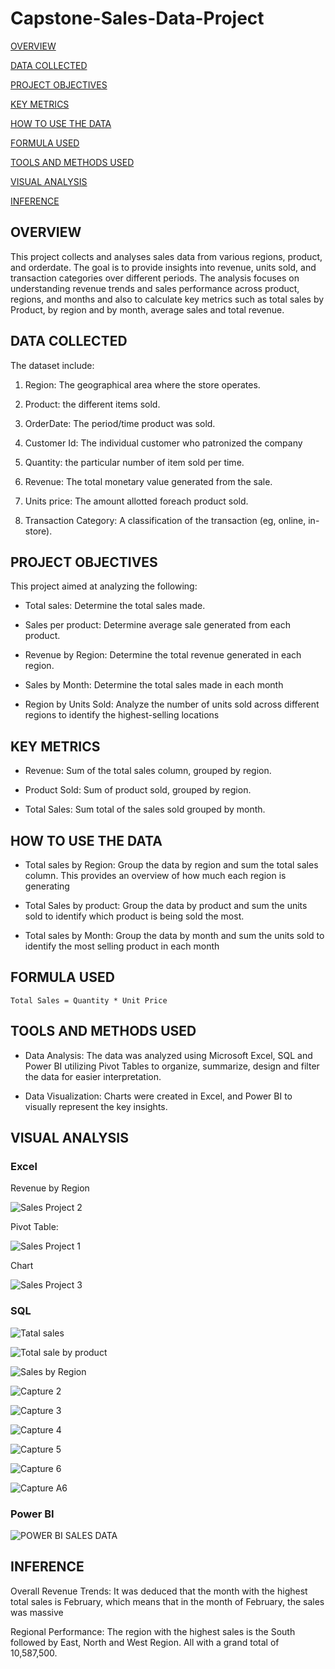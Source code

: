 # Capstone-Sales-Data-Project

[OVERVIEW](#overview)

[DATA COLLECTED](#data-collected)

[PROJECT OBJECTIVES](#project-objective)

[KEY METRICS](#key-metrics)

[HOW TO USE THE DATA](#how-to-use-the-data)

[FORMULA USED](#formula-used)

[TOOLS AND METHODS USED](#tools-and-methods-used)

[VISUAL ANALYSIS](#visual-analysis)

[INFERENCE](#inference)


## OVERVIEW

This project collects and analyses sales data from various regions, product, and orderdate. The goal is to provide insights into revenue, units sold, and transaction categories over different periods. The analysis focuses on understanding revenue trends and sales performance across product, regions, and months and also to calculate key metrics such as total sales by Product, by region and by month, average sales and total revenue.

## DATA COLLECTED

The dataset include:

1. Region: The geographical area where the store operates.

2. Product: the different items sold.

3. OrderDate: The period/time product was sold.

4. Customer Id: The individual customer who patronized the company

5. Quantity: the particular number of item sold per time.

6. Revenue: The total monetary value generated from the sale.

7.  Units price: The amount allotted foreach product sold.

8. Transaction Category: A classification of the transaction (eg, online, in-store).

## PROJECT OBJECTIVES

This project aimed at analyzing the following:

- Total sales:  Determine the total sales made.

- Sales per product: Determine average sale generated from each product.

- Revenue by Region: Determine the total revenue generated in each region.

- Sales by Month: Determine the total sales made in each month

- Region by Units Sold: Analyze the number of units sold across different regions to identify the highest-selling locations

## KEY METRICS

- Revenue: Sum of the total sales column, grouped by region.

- Product Sold: Sum of product sold, grouped by region.

- Total Sales: Sum total of the sales sold grouped by month.

## HOW TO USE THE DATA

- Total sales by Region: Group the data by region and sum the total sales column. This provides an overview of how much each region is generating

- Total Sales by product: Group the data by product and sum the units sold to identify which product is being sold the most.

- Total sales by Month: Group the data by month and sum the units sold to identify the most selling product in each month

## FORMULA USED
```
Total Sales = Quantity * Unit Price
```

## TOOLS AND METHODS USED

- Data Analysis: The data was analyzed using Microsoft Excel, SQL and Power BI utilizing Pivot Tables to organize, summarize, design and filter the data for easier interpretation.

- Data Visualization: Charts were created in Excel, and Power BI to visually represent the key insights.

## VISUAL ANALYSIS

### Excel
Revenue by Region
 
![Sales Project 2](https://github.com/user-attachments/assets/4634639a-dbf4-494a-82d9-a781aa4d2ada)
 
 Pivot Table:

![Sales Project 1](https://github.com/user-attachments/assets/d82e0170-1f9e-41e6-86ec-a3e549e7001c)

Chart 

![Sales Project 3](https://github.com/user-attachments/assets/cefe4203-0744-425c-9584-57f86e2243bb)


### SQL

![Tatal sales](https://github.com/user-attachments/assets/81579d9e-a0a6-4e10-9131-37c682d239d3)


![Total sale by product](https://github.com/user-attachments/assets/c3409de7-7173-4e36-9874-09e36d32ce78)


![Sales by Region](https://github.com/user-attachments/assets/2f688c04-2b99-41d1-9e6b-eaf5aee66c21)


![Capture 2](https://github.com/user-attachments/assets/56102251-fd61-47f5-975e-7d2371d5c9b9)


![Capture 3](https://github.com/user-attachments/assets/694b0a1e-c3c2-4ddc-8298-185df110e54b)


![Capture 4](https://github.com/user-attachments/assets/d07f5914-bd48-4e13-be99-4e162eb17edc)


![Capture 5](https://github.com/user-attachments/assets/e45d2d19-d1bf-44f0-94a2-5b4669aeae2c)


![Capture 6](https://github.com/user-attachments/assets/b5ab6f42-bac1-41ca-bf99-41ada5720cbd)


![Capture A6](https://github.com/user-attachments/assets/ed1df371-2c38-4b50-9316-3c37f4bbec32)



### Power BI

![POWER BI SALES DATA](https://github.com/user-attachments/assets/95547ff2-d67a-47dd-ba47-bced4fd95dd8)


## INFERENCE

Overall Revenue Trends:
It was deduced that the month with the highest total sales is February, which means that in the month of February, the sales was massive

Regional Performance:
The region with the highest sales is the South followed by East, North and West Region. All with a grand total of 10,587,500.
